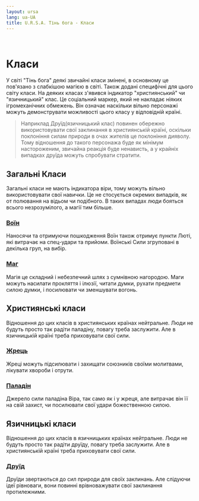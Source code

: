 ```yaml
---
layout: ursa
lang: ua-UA
title: U.R.S.A. Тінь бога - Класи
---
```


<div id="nav-placeholder"></div>
<script>
$(function(){
  $("#nav-placeholder").load("/ursa_doc/navbar.html");
});
</script>

<br>

# **Класи**

У світі "Тінь бога" деякі звичайні класи змінені, в основному це
пов'язано з слабкішою магією в світі. Також додані специфічні для цього
світу класи. На деяких класах з'явився індикатор "християнський" чи
"язичницький" клас. Це соціальний маркер, який не накладає ніяких
ігромеханічних обмежень. Він означає наскільки вільно персонажі можуть
демонструвати можливості цього класу у відповідній країні.

> Наприклад Друїд(язичницький клас) повинен обережно використовувати
> свої заклинання в християнській країні, оскільки поклоніння силам
> природи в очах жителів це поклоніння дияволу. Тому відношення до
> такого персонажа буде як мінімум настороженим, звичайна реакція буде
> ненависть, а у крайніх випадках друїда можуть спробувати стратити.

## **Загальні Класи**

Загальні класи не мають індикатора віри, тому можуть вільно
використовувати свої навички. Це не стосується окремих випадків, як от
полювання на відьом чи подібного. В таких випадах люди бояться всього
незрозумілого, а магії тим більше.

### [**Воїн**](/ursa_doc/fantasy/common/classes/warrior.html)

Наносячи та отримуючи пошкодження Воїн також отримує пункти Люті, які
витрачає на спец-удари та прийоми. Воїнські Сили згруповані в декілька
груп, на вибір.

### [**Маг**](/ursa_doc/fantasy/shadow_of_god/classes/mage.html)

Магія це складний і небезпечний шлях з сумнівною нагородою. Маги можуть
насилати прокляття і ілюзії, читати думки, рухати предмети силою думки,
і посилювати чи зменшувати вогонь.

## **Християнські класи**

Відношення до цих класів в християнських країнах нейтральне. Люди не
будуть просто так радіти паладіну, повагу треба заслужити. Але в
язичницькій країні треба приховувати свої сили.

### [**Жрець**](/ursa_doc/fantasy/shadow_of_god/classes/priest.html)

Жреці можуть підсилювати і захищати союзників своїми молитвами, лікувати
хвороби і отрути.

### [**Паладін**](/ursa_doc/fantasy/shadow_of_god/classes/paladin.html)

Джерело сили паладіна Віра, так само як і у жреця, але витрачає він її
на свій захист, чи посилювати свої удари божественною силою.

## **Язичницькі класи**

Відношення до цих класів в язичницьких країнах нейтральне. Люди не
будуть просто так радіти друїду, повагу треба заслужити. Але в
християнській країні треба приховувати свої сили.

### [**Друїд**](/ursa_doc/fantasy/shadow_of_god/classes/druid.html)

Друїди звертаються до сил природи для своїх заклинань. Але слідуючи ідеї
рівноваги, вони повинні врівноважувати свої заклинання протилежними.
